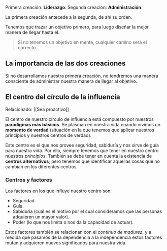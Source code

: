 Primera creación: **Liderazgo**.
Segunda creación: **Administración**.

La primera creación antecede a la segunda, de ahí su orden.

Tenemos que trazar un objetivo primero, para luego diseñar la mejor manera de llegar hasta él.

> Si no tenemos un objetivo en mente, cualquier camino será el correcto.

## La importancia de las dos creaciones

Si no desarrollamos nuestra primera creación, no tendremos una manera consciente de administrar nuestra manera de llegar al objetivo.

## El centro del círculo de la influencia

Relacionado: [[Sea proactivo]]

El centro de nuestro círculo de influencia está compuesto por nuestros **paradigmas más básicos**. Se plasman en nuestra vida cuando vivimos un **momento de verdad** (situación en la que tenemos que aplicar nuestros principios y nuestros centros de verdad).

Este centro es el que nos provee seguridad, sabiduría y nos sirve de guía para nuestra vida. Por ello, siempre tenemos que tener en nuestro centro nuestros *principios*.
También se debe tener en cuenta la existencia de **centros alternativos**; pero tenemos que identificar aquellas cosas que no cambian en los diferentes centros.

### Centros y factores

Los factores en los que influye nuestro centro son:
- Seguridad.
- Guía.
- Sabiduría (cuál es el motivo por el cual consideramos que las personas adquieren un mayor valor).
- Poder (lo que nos limita o nos da la capacidad de actuar).

Estos factores también se relacionan con el *continuo de madurez*, y a medida que pasamos de la dependencia a la independencia estos factores mutan y adquieren nuevos significados para nuestra vida.